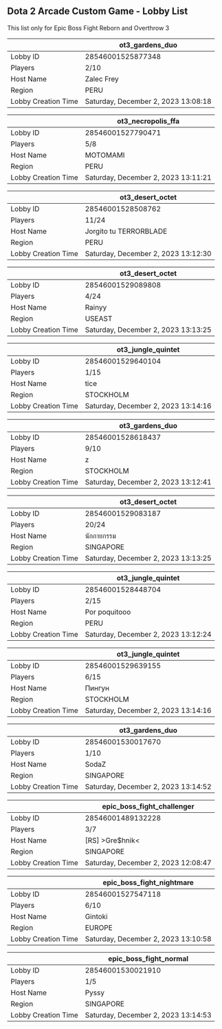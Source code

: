 ## Dota 2 Arcade Custom Game - Lobby List

This list only for Epic Boss Fight Reborn and Overthrow 3

|  | ot3_gardens_duo |
| ------ | ------ |
| Lobby ID | 28546001525877348 |
| Players | 2/10 |
| Host Name | Zalec Frey |
| Region | PERU |
| Lobby Creation Time | Saturday, December 2, 2023 13:08:18 |


|  | ot3_necropolis_ffa |
| ------ | ------ |
| Lobby ID | 28546001527790471 |
| Players | 5/8 |
| Host Name | MOTOMAMI |
| Region | PERU |
| Lobby Creation Time | Saturday, December 2, 2023 13:11:21 |


|  | ot3_desert_octet |
| ------ | ------ |
| Lobby ID | 28546001528508762 |
| Players | 11/24 |
| Host Name | Jorgito tu TERRORBLADE |
| Region | PERU |
| Lobby Creation Time | Saturday, December 2, 2023 13:12:30 |


|  | ot3_desert_octet |
| ------ | ------ |
| Lobby ID | 28546001529089808 |
| Players | 4/24 |
| Host Name | Rainyy |
| Region | USEAST |
| Lobby Creation Time | Saturday, December 2, 2023 13:13:25 |


|  | ot3_jungle_quintet |
| ------ | ------ |
| Lobby ID | 28546001529640104 |
| Players | 1/15 |
| Host Name | tice |
| Region | STOCKHOLM |
| Lobby Creation Time | Saturday, December 2, 2023 13:14:16 |


|  | ot3_gardens_duo |
| ------ | ------ |
| Lobby ID | 28546001528618437 |
| Players | 9/10 |
| Host Name | z |
| Region | STOCKHOLM |
| Lobby Creation Time | Saturday, December 2, 2023 13:12:41 |


|  | ot3_desert_octet |
| ------ | ------ |
| Lobby ID | 28546001529083187 |
| Players | 20/24 |
| Host Name | นักกายกรรม |
| Region | SINGAPORE |
| Lobby Creation Time | Saturday, December 2, 2023 13:13:25 |


|  | ot3_jungle_quintet |
| ------ | ------ |
| Lobby ID | 28546001528448704 |
| Players | 2/15 |
| Host Name | Por poquitooo |
| Region | PERU |
| Lobby Creation Time | Saturday, December 2, 2023 13:12:24 |


|  | ot3_jungle_quintet |
| ------ | ------ |
| Lobby ID | 28546001529639155 |
| Players | 6/15 |
| Host Name | Пингун |
| Region | STOCKHOLM |
| Lobby Creation Time | Saturday, December 2, 2023 13:14:16 |


|  | ot3_gardens_duo |
| ------ | ------ |
| Lobby ID | 28546001530017670 |
| Players | 1/10 |
| Host Name | SodaZ |
| Region | SINGAPORE |
| Lobby Creation Time | Saturday, December 2, 2023 13:14:52 |


|  | epic_boss_fight_challenger |
| ------ | ------ |
| Lobby ID | 28546001489132228 |
| Players | 3/7 |
| Host Name | [RS] >Gre$hnik< |
| Region | SINGAPORE |
| Lobby Creation Time | Saturday, December 2, 2023 12:08:47 |


|  | epic_boss_fight_nightmare |
| ------ | ------ |
| Lobby ID | 28546001527547118 |
| Players | 6/10 |
| Host Name | Gintoki |
| Region | EUROPE |
| Lobby Creation Time | Saturday, December 2, 2023 13:10:58 |


|  | epic_boss_fight_normal |
| ------ | ------ |
| Lobby ID | 28546001530021910 |
| Players | 1/5 |
| Host Name | Pyssy |
| Region | SINGAPORE |
| Lobby Creation Time | Saturday, December 2, 2023 13:14:53 |


